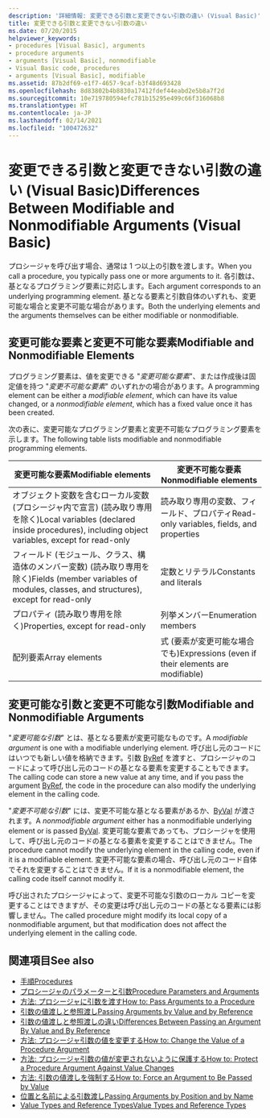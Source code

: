 ```yaml
---
description: '詳細情報: 変更できる引数と変更できない引数の違い (Visual Basic)'
title: 変更できる引数と変更できない引数の違い
ms.date: 07/20/2015
helpviewer_keywords:
- procedures [Visual Basic], arguments
- procedure arguments
- arguments [Visual Basic], nonmodifiable
- Visual Basic code, procedures
- arguments [Visual Basic], modifiable
ms.assetid: 87b2df69-e1f7-4657-9caf-b3f48d693428
ms.openlocfilehash: 8d83802b4b8830a17412fdef44eabd2e5b8a7f2d
ms.sourcegitcommit: 10e719780594efc781b15295e499c66f316068b8
ms.translationtype: HT
ms.contentlocale: ja-JP
ms.lasthandoff: 02/14/2021
ms.locfileid: "100472632"
---
```

# <a name="differences-between-modifiable-and-nonmodifiable-arguments-visual-basic"></a><span data-ttu-id="ffbca-103">変更できる引数と変更できない引数の違い (Visual Basic)</span><span class="sxs-lookup"><span data-stu-id="ffbca-103">Differences Between Modifiable and Nonmodifiable Arguments (Visual Basic)</span></span>

<span data-ttu-id="ffbca-104">プロシージャを呼び出す場合、通常は 1 つ以上の引数を渡します。</span><span class="sxs-lookup"><span data-stu-id="ffbca-104">When you call a procedure, you typically pass one or more arguments to it.</span></span> <span data-ttu-id="ffbca-105">各引数は、基となるプログラミング要素に対応します。</span><span class="sxs-lookup"><span data-stu-id="ffbca-105">Each argument corresponds to an underlying programming element.</span></span> <span data-ttu-id="ffbca-106">基となる要素と引数自体のいずれも、変更可能な場合と変更不可能な場合があります。</span><span class="sxs-lookup"><span data-stu-id="ffbca-106">Both the underlying elements and the arguments themselves can be either modifiable or nonmodifiable.</span></span>  
  
## <a name="modifiable-and-nonmodifiable-elements"></a><span data-ttu-id="ffbca-107">変更可能な要素と変更不可能な要素</span><span class="sxs-lookup"><span data-stu-id="ffbca-107">Modifiable and Nonmodifiable Elements</span></span>  

 <span data-ttu-id="ffbca-108">プログラミング要素は、値を変更できる "*変更可能な要素*"、または作成後は固定値を持つ "*変更不可能な要素*" のいずれかの場合があります。</span><span class="sxs-lookup"><span data-stu-id="ffbca-108">A programming element can be either a *modifiable element*, which can have its value changed, or a *nonmodifiable element*, which has a fixed value once it has been created.</span></span>  
  
 <span data-ttu-id="ffbca-109">次の表に、変更可能なプログラミング要素と変更不可能なプログラミング要素を示します。</span><span class="sxs-lookup"><span data-stu-id="ffbca-109">The following table lists modifiable and nonmodifiable programming elements.</span></span>  
  
|<span data-ttu-id="ffbca-110">変更可能な要素</span><span class="sxs-lookup"><span data-stu-id="ffbca-110">Modifiable elements</span></span>|<span data-ttu-id="ffbca-111">変更不可能な要素</span><span class="sxs-lookup"><span data-stu-id="ffbca-111">Nonmodifiable elements</span></span>|  
|-------------------------|----------------------------|  
|<span data-ttu-id="ffbca-112">オブジェクト変数を含むローカル変数 (プロシージャ内で宣言) (読み取り専用を除く)</span><span class="sxs-lookup"><span data-stu-id="ffbca-112">Local variables (declared inside procedures), including object variables, except for read-only</span></span>|<span data-ttu-id="ffbca-113">読み取り専用の変数、フィールド、プロパティ</span><span class="sxs-lookup"><span data-stu-id="ffbca-113">Read-only variables, fields, and properties</span></span>|  
|<span data-ttu-id="ffbca-114">フィールド (モジュール、クラス、構造体のメンバー変数) (読み取り専用を除く)</span><span class="sxs-lookup"><span data-stu-id="ffbca-114">Fields (member variables of modules, classes, and structures), except for read-only</span></span>|<span data-ttu-id="ffbca-115">定数とリテラル</span><span class="sxs-lookup"><span data-stu-id="ffbca-115">Constants and literals</span></span>|  
|<span data-ttu-id="ffbca-116">プロパティ (読み取り専用を除く)</span><span class="sxs-lookup"><span data-stu-id="ffbca-116">Properties, except for read-only</span></span>|<span data-ttu-id="ffbca-117">列挙メンバー</span><span class="sxs-lookup"><span data-stu-id="ffbca-117">Enumeration members</span></span>|  
|<span data-ttu-id="ffbca-118">配列要素</span><span class="sxs-lookup"><span data-stu-id="ffbca-118">Array elements</span></span>|<span data-ttu-id="ffbca-119">式 (要素が変更可能な場合でも)</span><span class="sxs-lookup"><span data-stu-id="ffbca-119">Expressions (even if their elements are modifiable)</span></span>|  
  
## <a name="modifiable-and-nonmodifiable-arguments"></a><span data-ttu-id="ffbca-120">変更可能な引数と変更不可能な引数</span><span class="sxs-lookup"><span data-stu-id="ffbca-120">Modifiable and Nonmodifiable Arguments</span></span>  

 <span data-ttu-id="ffbca-121">"*変更可能な引数*" とは、基となる要素が変更可能なものです。</span><span class="sxs-lookup"><span data-stu-id="ffbca-121">A *modifiable argument* is one with a modifiable underlying element.</span></span> <span data-ttu-id="ffbca-122">呼び出し元のコードにはいつでも新しい値を格納できます。引数 [ByRef](../../../language-reference/modifiers/byref.md) を渡すと、プロシージャのコードによって呼び出し元のコードの基となる要素を変更することもできます。</span><span class="sxs-lookup"><span data-stu-id="ffbca-122">The calling code can store a new value at any time, and if you pass the argument [ByRef](../../../language-reference/modifiers/byref.md), the code in the procedure can also modify the underlying element in the calling code.</span></span>  
  
 <span data-ttu-id="ffbca-123">"*変更不可能な引数*" には、変更不可能な基となる要素があるか、[ByVal](../../../language-reference/modifiers/byval.md) が渡されます。</span><span class="sxs-lookup"><span data-stu-id="ffbca-123">A *nonmodifiable argument* either has a nonmodifiable underlying element or is passed [ByVal](../../../language-reference/modifiers/byval.md).</span></span> <span data-ttu-id="ffbca-124">変更可能な要素であっても、プロシージャを使用して、呼び出し元のコードの基となる要素を変更することはできません。</span><span class="sxs-lookup"><span data-stu-id="ffbca-124">The procedure cannot modify the underlying element in the calling code, even if it is a modifiable element.</span></span> <span data-ttu-id="ffbca-125">変更不可能な要素の場合、呼び出し元のコード自体でそれを変更することはできません。</span><span class="sxs-lookup"><span data-stu-id="ffbca-125">If it is a nonmodifiable element, the calling code itself cannot modify it.</span></span>  
  
 <span data-ttu-id="ffbca-126">呼び出されたプロシージャによって、変更不可能な引数のローカル コピーを変更することはできますが、その変更は呼び出し元のコードの基となる要素には影響しません。</span><span class="sxs-lookup"><span data-stu-id="ffbca-126">The called procedure might modify its local copy of a nonmodifiable argument, but that modification does not affect the underlying element in the calling code.</span></span>  
  
## <a name="see-also"></a><span data-ttu-id="ffbca-127">関連項目</span><span class="sxs-lookup"><span data-stu-id="ffbca-127">See also</span></span>

- [<span data-ttu-id="ffbca-128">手順</span><span class="sxs-lookup"><span data-stu-id="ffbca-128">Procedures</span></span>](./index.md)
- [<span data-ttu-id="ffbca-129">プロシージャのパラメーターと引数</span><span class="sxs-lookup"><span data-stu-id="ffbca-129">Procedure Parameters and Arguments</span></span>](./procedure-parameters-and-arguments.md)
- [<span data-ttu-id="ffbca-130">方法: プロシージャに引数を渡す</span><span class="sxs-lookup"><span data-stu-id="ffbca-130">How to: Pass Arguments to a Procedure</span></span>](./how-to-pass-arguments-to-a-procedure.md)
- [<span data-ttu-id="ffbca-131">引数の値渡しと参照渡し</span><span class="sxs-lookup"><span data-stu-id="ffbca-131">Passing Arguments by Value and by Reference</span></span>](./passing-arguments-by-value-and-by-reference.md)
- [<span data-ttu-id="ffbca-132">引数の値渡しと参照渡しの違い</span><span class="sxs-lookup"><span data-stu-id="ffbca-132">Differences Between Passing an Argument By Value and By Reference</span></span>](./differences-between-passing-an-argument-by-value-and-by-reference.md)
- [<span data-ttu-id="ffbca-133">方法: プロシージャ引数の値を変更する</span><span class="sxs-lookup"><span data-stu-id="ffbca-133">How to: Change the Value of a Procedure Argument</span></span>](./how-to-change-the-value-of-a-procedure-argument.md)
- [<span data-ttu-id="ffbca-134">方法: プロシージャ引数の値が変更されないように保護する</span><span class="sxs-lookup"><span data-stu-id="ffbca-134">How to: Protect a Procedure Argument Against Value Changes</span></span>](./how-to-protect-a-procedure-argument-against-value-changes.md)
- [<span data-ttu-id="ffbca-135">方法: 引数の値渡しを強制する</span><span class="sxs-lookup"><span data-stu-id="ffbca-135">How to: Force an Argument to Be Passed by Value</span></span>](./how-to-force-an-argument-to-be-passed-by-value.md)
- [<span data-ttu-id="ffbca-136">位置と名前による引数渡し</span><span class="sxs-lookup"><span data-stu-id="ffbca-136">Passing Arguments by Position and by Name</span></span>](./passing-arguments-by-position-and-by-name.md)
- [<span data-ttu-id="ffbca-137">Value Types and Reference Types</span><span class="sxs-lookup"><span data-stu-id="ffbca-137">Value Types and Reference Types</span></span>](../data-types/value-types-and-reference-types.md)
